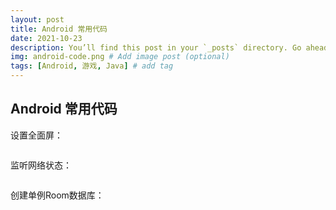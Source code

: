 ```yaml
---
layout: post
title: Android 常用代码
date: 2021-10-23
description: You’ll find this post in your `_posts` directory. Go ahead and edit it and re-build the site to see your changes. # Add post description (optional)
img: android-code.png # Add image post (optional)
tags: [Android, 游戏, Java] # add tag
---
```

Android 常用代码
---
设置全面屏：   
~~~kotlin
~~~   

监听网络状态：
~~~kotlin
~~~

创建单例Room数据库：
~~~kotlin
~~~   
